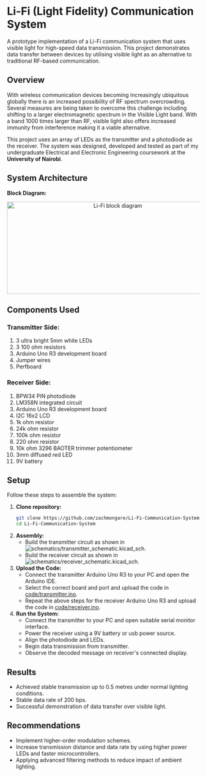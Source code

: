 # Li-Fi (Light Fidelity) Communication System
A prototype implementation of a Li-Fi communication system that uses visible light for high-speed data transmission.
This project demonstrates data transfer between devices by utilising visible light as an alternative to traditional RF-based communication.

## Overview
With wireless communication devices becoming increasingly ubiquitous globally there is an increased possibility of RF spectrum overcrowding. Several measures are being taken to overcome this challenge including shifting to a larger electromagnetic spectrum in the Visible Light band.
With a band 1000 times larger than RF, visible light also offers increased immunity from interference making it a viable alternative. 

This project uses an array of LEDs as the transmitter and a photodiode as the receiver. The system was designed, developed and tested as part of my undergraduate Electrical and Electronic Engineering coursework at the **University of Nairobi**. 

## System Architecture
**Block Diagram:**
<p align="center">
<img width="564" height="241" alt="Li-Fi block diagram" src="https://github.com/user-attachments/assets/871b63cb-f088-4d32-8d6a-96f9957155e2" />
</p>

## Components Used
### Transmitter Side:
1. 3 ultra bright 5mm white LEDs
2. 3 100 ohm resistors
3. Arduino Uno R3 development board
4. Jumper wires
5. Perfboard

### Receiver Side:
1. BPW34 PIN photodiode
2. LM358N integrated circuit
3. Arduino Uno R3 development board
4. I2C 16x2 LCD
5. 1k ohm resistor
6. 24k ohm resistor
7. 100k ohm resistor
8. 220 ohm resistor
9. 10k ohm 3296 BAOTER trimmer potentiometer
10. 3mm diffused red LED
11. 9V battery

## Setup
Follow these steps to assemble the system:
1. **Clone repository:**
   ```bash
   git clone https://github.com/zachmongare/Li-Fi-Communication-System.git
   cd Li-Fi-Communication-System
2. **Assembly:**
   - Build the transmitter circuit as shown in ![schematics/transmitter_schematic.kicad_sch](schematics/transmitter_schematic.svg).
   - Build the receiver circuit as shown in ![schematics/receiver_schematic.kicad_sch](schematics/receiver_schematic.svg).
3. **Upload the Code:**
   - Connect the transmitter Arduino Uno R3 to your PC and open the Arduino IDE.
   - Select the correct board and port and upload the code in [code/transmitter.ino](code/transmitter.ino).
   - Repeat the above steps for the receiver Arduino Uno R3 and upload the code in [code/receiver.ino](code/receiver.ino).
4. **Run the System:**
   - Connect the transmitter to your PC and open suitable serial monitor interface.
   - Power the receiver using a 9V battery or usb power source.
   - Align the photodiode and LEDs.
   - Begin data transmission from transmitter.
   - Observe the decoded message on receiver's connected display.
  
## Results
- Achieved stable transmission up to 0.5 metres under normal lighting conditions.
- Stable data rate of 200 bps.
- Successful demonstration of data transfer over visible light.

## Recommendations
- Implement higher-order modulation schemes.
- Increase transmission distance and data rate by using higher power LEDs and faster microcontrollers.
- Applying advanced filtering methods to reduce impact of ambient lighting.

